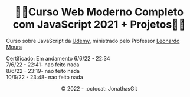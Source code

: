 <h1 align="center">🚧🚀Curso Web Moderno Completo com JavaScript 2021 + Projetos🚀🚧</h1>

Curso sobre JavaScript da <a href="https://www.udemy.com/">Udemy</a>, ministrado pelo Professor <a href="https://github.com/leonardomleitao">Leonardo Moura</a> <br>

Certificado:  Em andamento 6/6/22 - 22:34<br>
 7/6/22 - 22:41- nao feito nada<br>
 8/6/22 - 23:19- nao feito nada<br>
  10/6/22 - 23:48- nao feito nada<br>

<p align="center">©️ 2022 - :octocat: JonathasGit</p>
